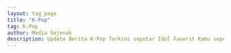 ```yaml
---
layout: tag_page
title: "K-Pop"
tag: K-Pop
author: Media Sejenak
description: Update Berita K-Pop Terkini seputar Idol Favorit Kamu seperti BTS, BLACKPINK, AESPA, NCT, dan lainya.
---
```

